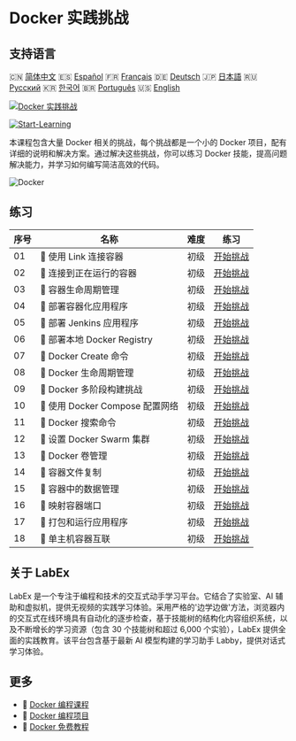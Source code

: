 # Docker 实践挑战

## 支持语言

🇨🇳 [简体中文](README_zh.md) 🇪🇸 [Español](README_es.md) 🇫🇷 [Français](README_fr.md) 🇩🇪 [Deutsch](README_de.md) 🇯🇵 [日本語](README_ja.md) 🇷🇺 [Русский](README_ru.md) 🇰🇷 [한국어](README_ko.md) 🇧🇷 [Português](README_pt.md) 🇺🇸 [English](README.md) 

[![Docker 实践挑战](https://cover-creator.labex.io/docker-practice-challenges.png?lang=zh)](https://labex.io/zh/courses/docker-practice-challenges)

[![Start-Learning](https://img.shields.io/badge/Start-Learning-whitesmoke?style=for-the-badge)](https://labex.io/zh/courses/docker-practice-challenges)

本课程包含大量 Docker 相关的挑战，每个挑战都是一个小的 Docker 项目，配有详细的说明和解决方案。通过解决这些挑战，你可以练习 Docker 技能，提高问题解决能力，并学习如何编写简洁高效的代码。

![Docker](https://img.shields.io/badge/Docker-whitesmoke?style=for-the-badge&logo=docker)


## 练习

|   序号 | 名称                             | 难度   | 练习                                                                                                                 |
|--------|----------------------------------|--------|----------------------------------------------------------------------------------------------------------------------|
|     01 | 🎯  使用 Link 连接容器           | 初级   | <a target='_blank' href='https://labex.io/zh/tutorials/docker-connect-containers-with-link-49351'>开始挑战</a>       |
|     02 | 🎯  连接到正在运行的容器         | 初级   | <a target='_blank' href='https://labex.io/zh/labs/docker-connect-to-running-container-15812'>开始挑战</a>            |
|     03 | 🎯  容器生命周期管理             | 初级   | <a target='_blank' href='https://labex.io/zh/labs/docker-container-lifecycle-management-7767'>开始挑战</a>           |
|     04 | 🎯  部署容器化应用程序           | 初级   | <a target='_blank' href='https://labex.io/zh/labs/docker-deploy-containerized-applications-16240'>开始挑战</a>       |
|     05 | 🎯  部署 Jenkins 应用程序        | 初级   | <a target='_blank' href='https://labex.io/zh/labs/docker-deploying-jenkins-application-18264'>开始挑战</a>           |
|     06 | 🎯  部署本地 Docker Registry     | 初级   | <a target='_blank' href='https://labex.io/zh/tutorials/docker-deploying-local-docker-registry-17804'>开始挑战</a>    |
|     07 | 🎯  Docker Create 命令           | 初级   | <a target='_blank' href='https://labex.io/zh/tutorials/docker-docker-create-command-15817'>开始挑战</a>              |
|     08 | 🎯  Docker 生命周期管理          | 初级   | <a target='_blank' href='https://labex.io/zh/labs/docker-docker-lifecycle-management-16232'>开始挑战</a>             |
|     09 | 🎯  Docker 多阶段构建挑战        | 初级   | <a target='_blank' href='https://labex.io/zh/tutorials/docker-docker-multi-stage-build-challenge-15810'>开始挑战</a> |
|     10 | 🎯  使用 Docker Compose 配置网络 | 初级   | <a target='_blank' href='https://labex.io/zh/labs/docker-docker-network-with-compose-15003'>开始挑战</a>             |
|     11 | 🎯  Docker 搜索命令              | 初级   | <a target='_blank' href='https://labex.io/zh/labs/docker-docker-search-command-16016'>开始挑战</a>                   |
|     12 | 🎯  设置 Docker Swarm 集群       | 初级   | <a target='_blank' href='https://labex.io/zh/labs/docker-setting-up-docker-swarm-cluster-22289'>开始挑战</a>         |
|     13 | 🎯  Docker 卷管理                | 初级   | <a target='_blank' href='https://labex.io/zh/tutorials/docker-docker-volume-management-7769'>开始挑战</a>            |
|     14 | 🎯  容器文件复制                 | 初级   | <a target='_blank' href='https://labex.io/zh/labs/docker-file-copy-for-containers-15813'>开始挑战</a>                |
|     15 | 🎯  容器中的数据管理             | 初级   | <a target='_blank' href='https://labex.io/zh/tutorials/docker-manage-data-in-containers-15896'>开始挑战</a>          |
|     16 | 🎯  映射容器端口                 | 初级   | <a target='_blank' href='https://labex.io/zh/labs/docker-map-the-container-ports-16309'>开始挑战</a>                 |
|     17 | 🎯  打包和运行应用程序           | 初级   | <a target='_blank' href='https://labex.io/zh/labs/docker-package-and-run-applications-16242'>开始挑战</a>            |
|     18 | 🎯  单主机容器互联               | 初级   | <a target='_blank' href='https://labex.io/zh/labs/docker-single-host-container-interconnection-18452'>开始挑战</a>   |

## 关于 LabEx

LabEx 是一个专注于编程和技术的交互式动手学习平台。它结合了实验室、AI 辅助和虚拟机，提供无视频的实践学习体验。采用严格的'边学边做'方法，浏览器内的交互式在线环境具有自动化的逐步检查，基于技能树的结构化内容组织系统，以及不断增长的学习资源（包含 30 个技能树和超过 6,000 个实验），LabEx 提供全面的实践教育。该平台包含基于最新 AI 模型构建的学习助手 Labby，提供对话式学习体验。

## 更多

- 🔗 [Docker 编程课程](https://github.com/labex-labs/awesome-programming-courses)
- 🔗 [Docker 编程项目](https://github.com/labex-labs/awesome-programming-projects)
- 🔗 [Docker 免费教程](https://github.com/labex-labs/docker-free-tutorials)

